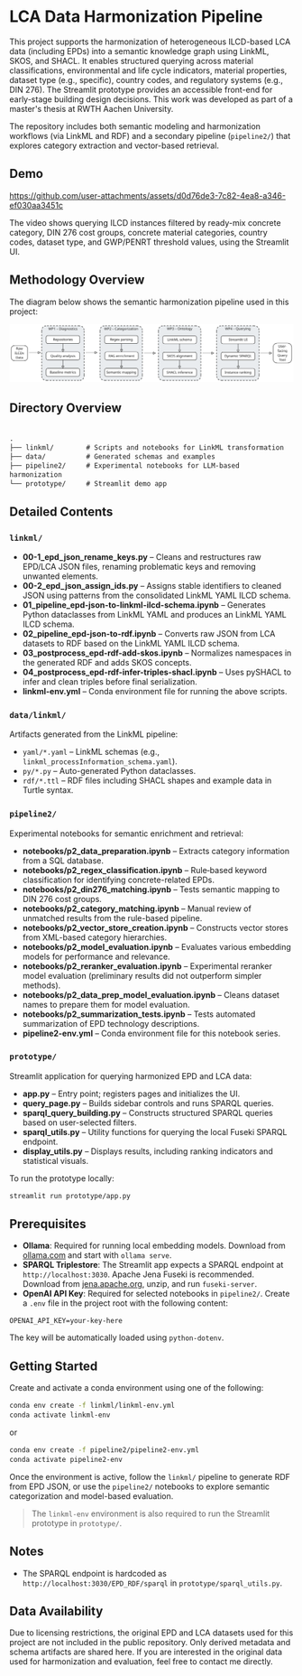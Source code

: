 # LCA Data Harmonization Pipeline

This project supports the harmonization of heterogeneous ILCD-based LCA data (including EPDs) into a semantic knowledge graph using LinkML, SKOS, and SHACL. It enables structured querying across material classifications, environmental and life cycle indicators, material properties, dataset type (e.g., specific), country codes, and regulatory systems (e.g., DIN 276). The Streamlit prototype provides an accessible front-end for early-stage building design decisions. This work was developed as part of a master's thesis at RWTH Aachen University.

The repository includes both semantic modeling and harmonization workflows (via LinkML and RDF) and a secondary pipeline (`pipeline2/`) that explores category extraction and vector-based retrieval.

## Demo

https://github.com/user-attachments/assets/d0d76de3-7c82-4ea8-a346-ef030aa3451c

The video shows querying ILCD instances filtered by ready-mix concrete category, DIN 276 cost groups, concrete material categories, country codes, dataset type, and GWP/PENRT threshold values, using the Streamlit UI.

## Methodology Overview

The diagram below shows the semantic harmonization pipeline used in this project:

![Diagram](data/img/methodology.svg)

## Directory Overview

```

.
├── linkml/        # Scripts and notebooks for LinkML transformation
├── data/          # Generated schemas and examples
├── pipeline2/     # Experimental notebooks for LLM-based harmonization
└── prototype/     # Streamlit demo app

```

## Detailed Contents

### `linkml/`

- **00-1_epd_json_rename_keys.py** – Cleans and restructures raw EPD/LCA JSON files, renaming problematic keys and removing unwanted elements.
- **00-2_epd_json_assign_ids.py** – Assigns stable identifiers to cleaned JSON using patterns from the consolidated LinkML YAML ILCD schema.
- **01_pipeline_epd-json-to-linkml-ilcd-schema.ipynb** – Generates Python dataclasses from LinkML YAML and produces an LinkML YAML ILCD schema.
- **02_pipeline_epd-json-to-rdf.ipynb** – Converts raw JSON from LCA datasets to RDF based on the LinkML YAML ILCD schema.
- **03_postprocess_epd-rdf-add-skos.ipynb** – Normalizes namespaces in the generated RDF and adds SKOS concepts.
- **04_postprocess_epd-rdf-infer-triples-shacl.ipynb** – Uses pySHACL to infer and clean triples before final serialization.
- **linkml-env.yml** – Conda environment file for running the above scripts.

### `data/linkml/`

Artifacts generated from the LinkML pipeline:

- `yaml/*.yaml` – LinkML schemas (e.g., `linkml_processInformation_schema.yaml`).
- `py/*.py` – Auto-generated Python dataclasses.
- `rdf/*.ttl` – RDF files including SHACL shapes and example data in Turtle syntax.

### `pipeline2/`

Experimental notebooks for semantic enrichment and retrieval:

- **notebooks/p2_data_preparation.ipynb** – Extracts category information from a SQL database.
- **notebooks/p2_regex_classification.ipynb** – Rule‑based keyword classification for identifying concrete-related EPDs.
- **notebooks/p2_din276_matching.ipynb** – Tests semantic mapping to DIN 276 cost groups.
- **notebooks/p2_category_matching.ipynb** – Manual review of unmatched results from the rule-based pipeline.
- **notebooks/p2_vector_store_creation.ipynb** – Constructs vector stores from XML-based category hierarchies.
- **notebooks/p2_model_evaluation.ipynb** – Evaluates various embedding models for performance and relevance.
- **notebooks/p2_reranker_evaluation.ipynb** – Experimental reranker model evaluation (preliminary results did not outperform simpler methods).
- **notebooks/p2_data_prep_model_evaluation.ipynb** – Cleans dataset names to prepare them for model evaluation.
- **notebooks/p2_summarization_tests.ipynb** – Tests automated summarization of EPD technology descriptions.
- **pipeline2-env.yml** – Conda environment file for this notebook series.

### `prototype/`

Streamlit application for querying harmonized EPD and LCA data:

- **app.py** – Entry point; registers pages and initializes the UI.
- **query_page.py** – Builds sidebar controls and runs SPARQL queries.
- **sparql_query_building.py** – Constructs structured SPARQL queries based on user-selected filters.
- **sparql_utils.py** – Utility functions for querying the local Fuseki SPARQL endpoint.
- **display_utils.py** – Displays results, including ranking indicators and statistical visuals.

To run the prototype locally:

```bash
streamlit run prototype/app.py
```

## Prerequisites

- **Ollama**: Required for running local embedding models. Download from [ollama.com](https://ollama.com/download) and start with `ollama serve`.
- **SPARQL Triplestore**: The Streamlit app expects a SPARQL endpoint at `http://localhost:3030`. Apache Jena Fuseki is recommended. Download from [jena.apache.org](https://jena.apache.org/download/index.cgi), unzip, and run `fuseki-server`.
- **OpenAI API Key**: Required for selected notebooks in `pipeline2/`.
  Create a `.env` file in the project root with the following content:

```env
OPENAI_API_KEY=your-key-here
```

The key will be automatically loaded using `python-dotenv`.

## Getting Started

Create and activate a conda environment using one of the following:

```bash
conda env create -f linkml/linkml-env.yml
conda activate linkml-env
```

or

```bash
conda env create -f pipeline2/pipeline2-env.yml
conda activate pipeline2-env
```

Once the environment is active, follow the `linkml/` pipeline to generate RDF from EPD JSON, or use the `pipeline2/` notebooks to explore semantic categorization and model-based evaluation.

> The `linkml-env` environment is also required to run the Streamlit prototype in `prototype/`.

## Notes

- The SPARQL endpoint is hardcoded as `http://localhost:3030/EPD_RDF/sparql` in `prototype/sparql_utils.py`.

## Data Availability

Due to licensing restrictions, the original EPD and LCA datasets used for this project are not included in the public repository. Only derived metadata and schema artifacts are shared here. If you are interested in the original data used for harmonization and evaluation, feel free to contact me directly.
